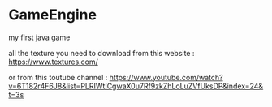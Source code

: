 # GameEngine
my first java game

all the texture you need to download from this website : 
https://www.textures.com/

or from this toutube channel :
https://www.youtube.com/watch?v=6T182r4F6J8&list=PLRIWtICgwaX0u7Rf9zkZhLoLuZVfUksDP&index=24&t=3s
